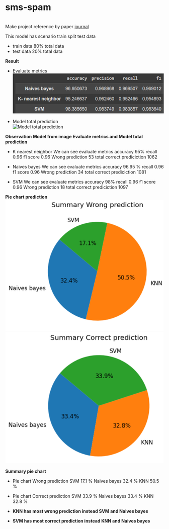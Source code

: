 # sms-spam
<br>Make project reference by paper [journal](https://arxiv.org/pdf/2110.15718v3.pdf)   <br>
 
 This model has scenario train split test data
 * train data 80% total data
 * test data 20% total data


  **Result** <br>
  * Evaluate metrics <br>
  ![Evaluate metrics](/assets/metrics_models.PNG)
  
  * Model total prediction <br>
  ![Model total prediction](https://github.com/ackermanjayjay/sms-spam/assets/64537170/e89d4b36-08e7-44c2-b73d-38e8bb451e78) <br>
  
**Observation Model from image   Evaluate metrics and   Model total prediction**<br>

* K nearest neighbor
We can see evaluate metrics
accuracy 95%
recall 0.96
f1 score 0.96
Wrong prediction 53 total
correct prediciction 1062

* Naives bayes
We can see evaluate metrics
accuracy 96.95 %
recall 0.96
f1 score 0.96
Wrong prediction 34 total
correct prediciction 1081

* SVM
We can see evaluate metrics
accuracy 98%
recall 0.96
f1 score 0.96
Wrong prediction 18 total
correct prediciction 1097 <br>

**Pie chart prediction**
![summary_wrong_predict](/assets/pie%20chart%20wrong%20predict.PNG)
![summary_right_predict](/assets/pie%20chart%20correct%20predict.PNG)


**Summary pie chart**
* Pie chart Wrong prediction
SVM 17.1 %
Naives bayes 32.4 %
KNN 50.5 %

* Pie chart Correct prediction
SVM 33.9 %
Naives bayes 33.4 %
KNN 32.8 %

* **KNN has most wrong prediction instead SVM and Naives bayes**
* **SVM has most correct prediction instead KNN and Naives bayes**